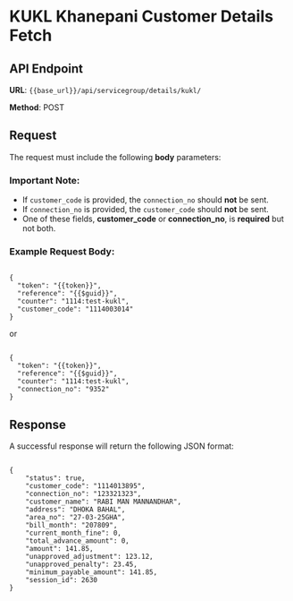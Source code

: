 # KUKL Khanepani Customer Details Fetch

## API Endpoint

**URL**: `{{base_url}}/api/servicegroup/details/kukl/`

**Method**: POST

## Request

The request must include the following **body** parameters:

### Important Note:
- If `customer_code` is provided, the `connection_no` should **not** be sent.
- If `connection_no` is provided, the `customer_code` should **not** be sent.
- One of these fields, **customer_code** or **connection_no**, is **required** but not both.

### Example Request Body:

<pre><code class="json">
{
  "token": "{{token}}",
  "reference": "{{$guid}}",
  "counter": "1114:test-kukl",
  "customer_code": "1114003014"
}
</code></pre>

or

<pre><code class="json">
{
  "token": "{{token}}",
  "reference": "{{$guid}}",
  "counter": "1114:test-kukl",
  "connection_no": "9352"
}
</code></pre>

## Response

A successful response will return the following JSON format:

<pre><code class="json">
{
    "status": true,
    "customer_code": "1114013895",
    "connection_no": "123321323",
    "customer_name": "RABI MAN MANNANDHAR",
    "address": "DHOKA BAHAL",
    "area_no": "27-03-25GHA",
    "bill_month": "207809",
    "current_month_fine": 0,
    "total_advance_amount": 0,
    "amount": 141.85,
    "unapproved_adjustment": 123.12,
    "unapproved_penalty": 23.45,
    "minimum_payable_amount": 141.85,
    "session_id": 2630
}
</code></pre>


